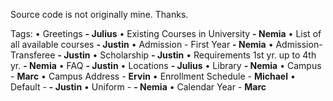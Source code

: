 Source code is not originally mine. Thanks. 


Tags: 
•	Greetings **- Julius**
•	Existing Courses in University **- Nemia**
•	List of all available courses **- Justin**
•	Admission - First Year **- Nemia**
•	Admission- Transferee **- Justin**
•	Scholarship **- Justin**
•	Requirements 1st yr. up to 4th yr. **- Nemia**
•	FAQ **- Justin**
•	Locations **- Julius**
•	Library **- Nemia**
•	Campus - **Marc**
•	Campus Address - **Ervin**
•	Enrollment Schedule - **Michael**
•	Default - **- Justin**
•	Uniform - **- Nemia**
•	Calendar Year - **Marc**
